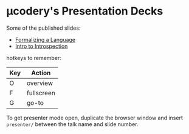 # μcodery's Presentation Decks

Some of the published slides:

- [Formalizing a Language](https://slides.ucodery.com/formalizing-a-language/)
- [Intro to Introspection](https://slides.ucodery.com/intro-to-introspection/)

hotkeys to remember:

| Key | Action     |
| --- | ---------- |
|  O  | overview   |
|  F  | fullscreen |
|  G  | go-to      |

To get presenter mode open, duplicate the browser window and insert
`presenter/` between the talk name and slide number.
